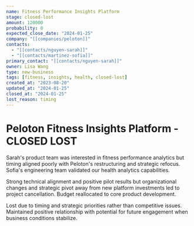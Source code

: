 ```yaml
---
name: Fitness Performance Insights Platform
stage: closed-lost
amount: 120000
probability: 0
expected_close_date: "2024-01-25"
company: "[[companies/peloton]]"
contacts:
  - "[[contacts/nguyen-sarah]]"
  - "[[contacts/martinez-sofia]]"
primary_contact: "[[contacts/nguyen-sarah]]"
owner: Lisa Wang
type: new-business
tags: [fitness, insights, health, closed-lost]
created_at: "2023-08-20"
updated_at: "2024-01-25"
closed_at: "2024-01-25"
lost_reason: timing
---
```


# Peloton Fitness Insights Platform - CLOSED LOST

Sarah's product team was interested in fitness performance analytics but timing aligned poorly with Peloton's restructuring and strategic refocus. Sofia's engineering team validated our health analytics capabilities.

Strong technical alignment and positive pilot results but organizational changes and strategic pivot away from new platform investments led to project cancellation. Budget reallocated to core product development.

Lost due to timing and strategic priorities rather than competitive issues. Maintained positive relationship with potential for future engagement when business conditions stabilize.